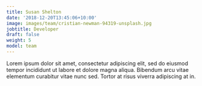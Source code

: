 ```yaml
---
title: Susan Shelton
date: '2018-12-20T13:45:06+10:00'
image: images/team/cristian-newman-94319-unsplash.jpg
jobtitle: Developer
draft: false
weight: 5
model: team
---
```


Lorem ipsum dolor sit amet, consectetur adipiscing elit, sed do eiusmod tempor incididunt ut labore et dolore magna aliqua. Bibendum arcu vitae elementum curabitur vitae nunc sed. Tortor at risus viverra adipiscing at in.
